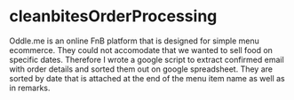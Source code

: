 # cleanbitesOrderProcessing
Oddle.me is an online FnB platform that is designed for simple menu ecommerce. They could not accomodate that we wanted to sell food on specific dates. Therefore I wrote a google script to extract confirmed email with order details and sorted them out on google spreadsheet. They are sorted by date that is attached at the end of the menu item name as well as in remarks.
